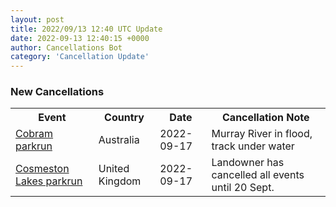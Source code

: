 ```yaml
---
layout: post
title: 2022/09/13 12:40 UTC Update
date: 2022-09-13 12:40:15 +0000
author: Cancellations Bot
category: 'Cancellation Update'
---
```


<h3>New Cancellations</h3>
<div class='hscrollable'>
<table style='width: 100%'>
    <tr>
        <th>Event</th>
        <th>Country</th>
        <th>Date</th>
        <th>Cancellation Note</th>
    </tr>
    <tr>
        <td><a href="https://www.parkrun.com.au/cobram">Cobram parkrun</a></td>
        <td>Australia</td>
        <td>2022-09-17</td>
        <td>Murray River in flood, track under water</td>
    </tr>
    <tr>
        <td><a href="https://www.parkrun.org.uk/cosmestonlakes">Cosmeston Lakes parkrun</a></td>
        <td>United Kingdom</td>
        <td>2022-09-17</td>
        <td>Landowner has cancelled all events until 20 Sept.</td>
    </tr>
</table>
</div>
